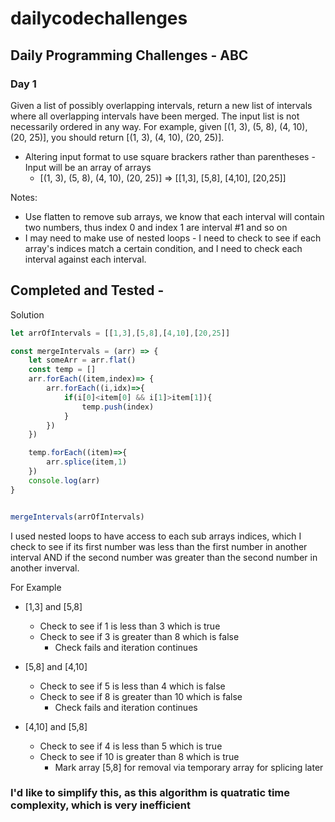 # dailycodechallenges

## Daily Programming Challenges - ABC

### Day 1

Given a list of possibly overlapping intervals, return a new list of intervals where all overlapping intervals have been merged. The input list is not necessarily ordered in any way.
For example, given [(1, 3), (5, 8), (4, 10), (20, 25)], you should return [(1, 3), (4, 10), (20, 25)].
- Altering input format to use square brackers rather than parentheses - Input will be an array of arrays
  - [(1, 3), (5, 8), (4, 10), (20, 25)] => [[1,3], [5,8], [4,10], [20,25]]

Notes:
- Use flatten to remove sub arrays, we know that each interval will contain two numbers, thus index 0 and index 1 are interval #1 and so on
- I may need to make use of nested loops - I need to check to see if each array's indices match a certain condition, and I need to check each interval against each interval.

## Completed and Tested - 
Solution
```javascript
let arrOfIntervals = [[1,3],[5,8],[4,10],[20,25]]

const mergeIntervals = (arr) => {
    let someArr = arr.flat()
    const temp = []
    arr.forEach((item,index)=> {
        arr.forEach((i,idx)=>{
            if(i[0]<item[0] && i[1]>item[1]){
                temp.push(index)
            }
        })
    })

    temp.forEach((item)=>{
        arr.splice(item,1)
    })
    console.log(arr)
}


mergeIntervals(arrOfIntervals)
```
I used nested loops to have access to each sub arrays indices, which I check to see if its first number was less than the first number in another interval AND if the second number was greater than the second number in another inverval.
  
For Example

- [1,3] and [5,8]
  - Check to see if 1 is less than 3 which is true
  - Check to see if 3 is greater than 8 which is false
    - Check fails and iteration continues

- [5,8] and [4,10]
  - Check to see if 5 is less than 4 which is false
  - Check to see if 8 is greater than 10 which is false
    - Check fails and iteration continues

- [4,10] and [5,8]
  - Check to see if 4 is less than 5 which is true
  - Check to see if 10 is greater than 8 which is true
    - Mark array [5,8] for removal via temporary array for splicing later

### I'd like to simplify this, as this algorithm is quatratic time complexity, which is very inefficient


